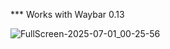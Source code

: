 *** Works with Waybar 0.13

![FullScreen-2025-07-01_00-25-56](https://github.com/user-attachments/assets/734d5d66-f343-4813-9e73-d505d53e8ed4)
